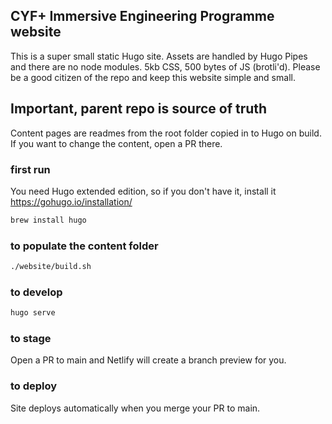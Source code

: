 ## CYF+ Immersive Engineering Programme website

This is a super small static Hugo site. Assets are handled by Hugo Pipes and there are no node modules. 5kb CSS, 500 bytes of JS (brotli'd). Please be a good citizen of the repo and keep this website simple and small.

## Important, parent repo is source of truth

Content pages are readmes from the root folder copied in to Hugo on build. If you want to change the content, open a PR there.

### first run

You need Hugo extended edition, so if you don't have it, install it
https://gohugo.io/installation/

```zsh
brew install hugo
```

### to populate the content folder

```zsh
./website/build.sh
```

### to develop

```zsh
hugo serve
```

### to stage

Open a PR to main and Netlify will create a branch preview for you.

### to deploy

Site deploys automatically when you merge your PR to main.
